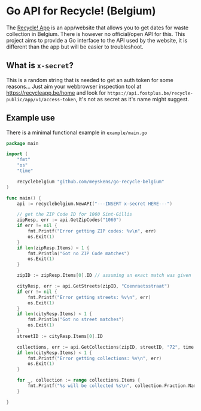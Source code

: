 # Go API for Recycle! (Belgium)

The [Recycle! App](https://recycleapp.be) is an app/website that allows you to get dates for waste collection in Belgium.
There is however no official/open API for this. This project aims to provide a Go interface to the API used by the website, it is different than the app but will be easier to troubleshoot.

## What is `x-secret`?

This is a random string that is needed to get an auth token for some reasons... Just aim your webbrowser inspection tool at https://recycleapp.be/home and look for `https://api.fostplus.be/recycle-public/app/v1/access-token`, it's not as secret as it's name might suggest.

## Example use

There is a minimal functional example in `example/main.go`

```go
package main

import (
	"fmt"
	"os"
	"time"

	recyclebelgium "github.com/meyskens/go-recycle-belgium"
)

func main() {
	api := recyclebelgium.NewAPI("---INSERT x-secret HERE---")

	// get the ZIP Code ID for 1060 Sint-Gillis
	zipResp, err := api.GetZipCodes("1060")
	if err != nil {
		fmt.Printf("Error getting ZIP codes: %v\n", err)
		os.Exit(1)
	}
	if len(zipResp.Items) < 1 {
		fmt.Println("Got no ZIP Code matches")
		os.Exit(1)
	}

	zipID := zipResp.Items[0].ID // assuming an exact match was given

	cityResp, err := api.GetStreets(zipID, "Coenraetsstraat")
	if err != nil {
		fmt.Printf("Error getting streets: %v\n", err)
		os.Exit(1)
	}
	if len(cityResp.Items) < 1 {
		fmt.Println("Got no street matches")
		os.Exit(1)
	}
	streetID := cityResp.Items[0].ID

	collections, err := api.GetCollections(zipID, streetID, "72", time.Now(), time.Now().Add(7*24*time.Hour), 100)
	if len(cityResp.Items) < 1 {
		fmt.Printf("Error getting collections: %v\n", err)
		os.Exit(1)
	}

	for _, collection := range collections.Items {
		fmt.Printf("%s will be collected %s\n", collection.Fraction.Name.EN, collection.Timestamp.Format("2006-01-02"))
	}

}
```
